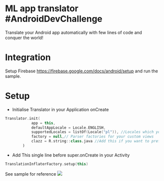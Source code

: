 # ML app translator #AndroidDevChallenge
Translate your Android app automatically with few lines of code and conquer the world!
# Integration
Setup Firebase https://firebase.google.com/docs/android/setup and run the sample.

# Setup
- Initialise Translator in your Application onCreate
```kotlin
Translator.init(
            app = this,
            defaultAppLocale = Locale.ENGLISH,
            supportedLocales = listOf(Locale("pl")), //Locales which you support apart from your default one
            factory = null,// Parser factories for your custom views
            clazz = R.string::class.java //Add this if you want to prefetch all strings in the app
        )
```
- Add This single line before super.onCreate in your Activity
```kotlin
TranslationInflaterFactory.setup(this)
```
See sample for reference
![](https://j.gifs.com/gZD6R6.gif)
